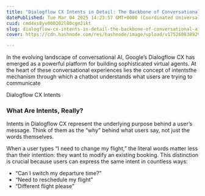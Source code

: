```yaml
---
title: "Dialogflow CX Intents in Detail: The Backbone of Conversational AI"
datePublished: Tue Mar 04 2025 14:23:57 GMT+0000 (Coordinated Universal Time)
cuid: cmd4xs8yv000202l80cgm2ikt
slug: dialogflow-cx-intents-in-detail-the-backbone-of-conversational-ai-0aa76d6c6cdd
cover: https://cdn.hashnode.com/res/hashnode/image/upload/v1752608389291/0839c871-3eb3-46f8-ab5c-fc415665e53c.png

---
```


In the evolving landscape of conversational AI, Google’s Dialogflow CX has emerged as a powerful platform for building sophisticated virtual agents. At the heart of these conversational experiences lies the concept of intentsthe mechanism through which a chatbot understands what users are trying to communicate

Dialogflow CX Intents

### What Are Intents, Really?

Intents in Dialogflow CX represent the underlying purpose behind a user’s message. Think of them as the “why” behind what users say, not just the words themselves.

When a user types “I need to change my flight,” the literal words matter less than their intention: they want to modify an existing booking. This distinction is crucial because users can express the same intent in countless ways:

*   “Can I switch my departure time?”
*   “Need to reschedule my flight”
*   “Different flight please”